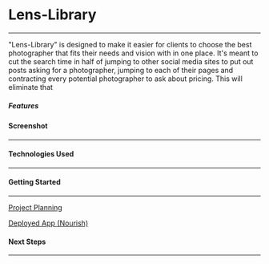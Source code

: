 # Lens-Library
___

"Lens-Library" is designed to make it easier for clients to choose the best photographer that fits their needs and vision with in one place. It's meant to cut the search time in half of jumping to other social media sites to put out posts asking for a photographer, jumping to each of their pages and contracting every potential photographer to ask about pricing. This will eliminate that 

##### Features


#### Screenshot
___



#### Technologies Used
___



#### Getting Started
___
<a href="https://trello.com/b/eYHTJpoM/nourish">Project Planning</a>

<a href="https://n0urish.herokuapp.com/">Deployed App (Nourish)</a>



#### Next Steps
___
